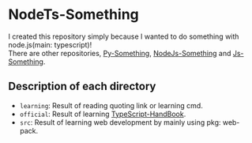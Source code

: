 # NodeTs-Something

I created this repository simply because I wanted to do something with node.js(main: typescript)!  
There are other repositories, [Py-Something](https://github.com/bella2391/Py-Something.git), [NodeJs-Something](https://github.com/bella2391/Node-Js-Something.git) and [Js-Something](https://github.com/bella2391/Js-Something.git).  

## Description of each directory

- `learning`:
 Result of reading quoting link or learning cmd.
- `official`:
 Result of learning [TypeScript-HandBook](https://www.typescriptlang.org/docs/handbook/intro.html).
- `src`:
 Result of learning web development by mainly using pkg: web-pack.
